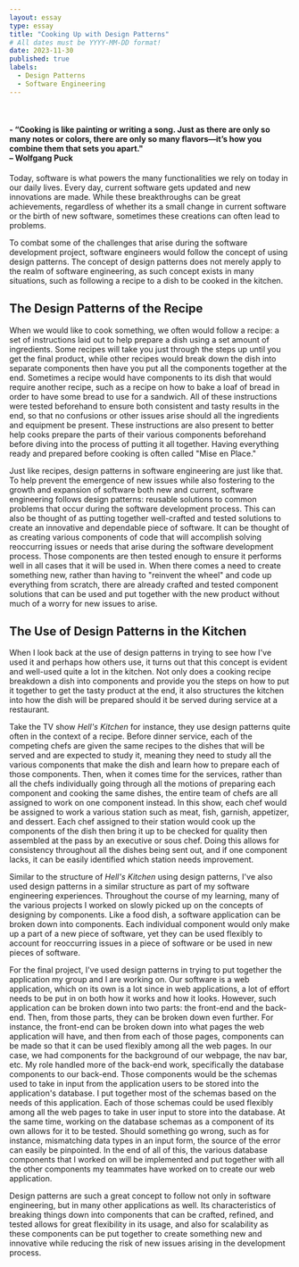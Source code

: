 ```yaml
---
layout: essay
type: essay
title: "Cooking Up with Design Patterns"
# All dates must be YYYY-MM-DD format!
date: 2023-11-30
published: true
labels:
  - Design Patterns
  - Software Engineering
---
```


<img src="https://food.unl.edu/newsletters/images/mise-en-plase.jpg" style="margin-left: auto; margin-right: auto; display: block;" alt="">

<br>

#### - “Cooking is like painting or writing a song. Just as there are only so many notes or colors, there are only so many flavors—it’s how you combine them that sets you apart." <br> – Wolfgang Puck

Today, software is what powers the many functionalities we rely on today in our daily lives. Every day, current software gets updated and new innovations are made. While these breakthroughs can be great achievements, regardless of whether its a small change in current software or the birth of new software, sometimes these creations can often lead to problems.

To combat some of the challenges that arise during the software development project, software engineers would follow the concept of using design patterns. The concept of design patterns does not merely apply to the realm of software engineering, as such concept exists in many situations, such as following a recipe to a dish to be cooked in the kitchen. 

## The Design Patterns of the Recipe

When we would like to cook something, we often would follow a recipe: a set of instructions laid out to help prepare a dish using a set amount of ingredients. Some recipes will take you just through the steps up until you get the final product, while other recipes would break down the dish into separate components then have you put all the components together at the end. Sometimes a recipe would have components to its dish that would require another recipe, such as a recipe on how to bake a loaf of bread in order to have some bread to use for a sandwich. All of these instructions were tested beforehand to ensure both consistent and tasty results in the end, so that no confusions or other issues arise should all the ingredients and equipment be present. These instructions are also present to better help cooks prepare the parts of their various components beforehand before diving into the process of putting it all together. Having everything ready and prepared before cooking is often called "Mise en Place."

Just like recipes, design patterns in software engineering are just like that. To help prevent the emergence of new issues while also fostering to the growth and expansion of software both new and current, software engineering follows design patterns: reusable solutions to common problems that occur during the software development process. This can also be thought of as putting together well-crafted and tested solutions to create an innovative and dependable piece of software. It can be thought of as creating various components of code that will accomplish solving reoccurring issues or needs that arise during the software development process. Those components are then tested enough to ensure it performs well in all cases that it will be used in. When there comes a need to create something new, rather than having to "reinvent the wheel" and code up everything from scratch, there are already crafted and tested component solutions that can be used and put together with the new product without much of a worry for new issues to arise. 

## The Use of Design Patterns in the Kitchen

When I look back at the use of design patterns in trying to see how I've used it and perhaps how others use, it turns out that this concept is evident and well-used quite a lot in the kitchen. Not only does a cooking recipe breakdown a dish into components and provide you the steps on how to put it together to get the tasty product at the end, it also structures the kitchen into how the dish will be prepared should it be served during service at a restaurant.

Take the TV show <i>Hell's Kitchen</i> for instance, they use design patterns quite often in the context of a recipe. Before dinner service, each of the competing chefs are given the same recipes to the dishes that will be served and are expected to study it, meaning they need to study all the various components that make the dish and learn how to prepare each of those components. Then, when it comes time for the services, rather than all the chefs individually going through all the motions of preparing each component and cooking the same dishes, the entire team of chefs are all assigned to work on one component instead. In this show, each chef would be assigned to work a various station such as meat, fish, garnish, appetizer, and dessert. Each chef assigned to their station would cook up the components of the dish then bring it up to be checked for quality then assembled at the pass by an executive or sous chef. Doing this allows for consistency throughout all the dishes being sent out, and if one component lacks, it can be easily identified which station needs improvement.

Similar to the structure of <i>Hell's Kitchen</i> using design patterns, I've also used design patterns in a similar structure as part of my software engineering experiences. Throughout the course of my learning, many of the various projects I worked on slowly picked up on the concepts of designing by components. Like a food dish, a software application can be broken down into components. Each individual component would only make up a part of a new piece of software, yet they can be used flexibly to account for reoccurring issues in a piece of software or be used in new pieces of software.

For the final project, I've used design patterns in trying to put together the application my group and I are working on. Our software is a web application, which on its own is a lot since in web applications, a lot of effort needs to be put in on both how it works and how it looks. However, such application can be broken down into two parts: the front-end and the back-end. Then, from those parts, they can be broken down even further. For instance, the front-end can be broken down into what pages the web application will have, and then from each of those pages, components can be made so that it can be used flexibly among all the web pages. In our case, we had components for the background of our webpage, the nav bar, etc. My role handled more of the back-end work, specifically the database components to our back-end. Those components would be the schemas used to take in input from the application users to be stored into the application's database. I put together most of the schemas based on the needs of this application. Each of those schemas could be used flexibly among all the web pages to take in user input to store into the database. At the same time, working on the database schemas as a component of its own allows for it to be tested. Should something go wrong, such as for instance, mismatching data types in an input form, the source of the error can easily be pinpointed. In the end of all of this, the various database components that I worked on will be implemented and put together with all the other components my teammates have worked on to create our web application.

Design patterns are such a great concept to follow not only in software engineering, but in many other applications as well. Its characteristics of breaking things down into components that can be crafted, refined, and tested allows for great flexibility in its usage, and also for scalability as these components can be put together to create something new and innovative while reducing the risk of new issues arising in the development process.
